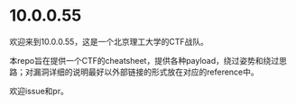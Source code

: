 # 10.0.0.55 

欢迎来到10.0.0.55，这是一个北京理工大学的CTF战队。

本repo旨在提供一个CTF的cheatsheet，提供各种payload，绕过姿势和绕过思路；对漏洞详细的说明最好以外部链接的形式放在对应的reference中。

欢迎issue和pr。